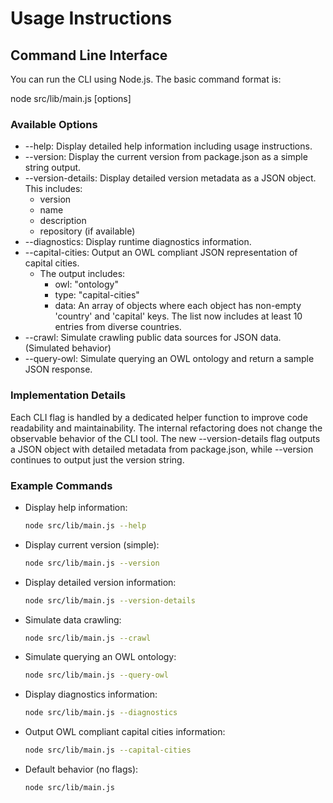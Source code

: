 # Usage Instructions

## Command Line Interface

You can run the CLI using Node.js. The basic command format is:

  node src/lib/main.js [options]

### Available Options

- --help: Display detailed help information including usage instructions.
- --version: Display the current version from package.json as a simple string output.
- --version-details: Display detailed version metadata as a JSON object. This includes:
  - version
  - name
  - description
  - repository (if available)
- --diagnostics: Display runtime diagnostics information.
- --capital-cities: Output an OWL compliant JSON representation of capital cities.
  - The output includes:
    - owl: "ontology"
    - type: "capital-cities"
    - data: An array of objects where each object has non-empty 'country' and 'capital' keys. The list now includes at least 10 entries from diverse countries.
- --crawl: Simulate crawling public data sources for JSON data. (Simulated behavior)
- --query-owl: Simulate querying an OWL ontology and return a sample JSON response.

### Implementation Details

Each CLI flag is handled by a dedicated helper function to improve code readability and maintainability. The internal refactoring does not change the observable behavior of the CLI tool. The new --version-details flag outputs a JSON object with detailed metadata from package.json, while --version continues to output just the version string.

### Example Commands

- Display help information:
  ```bash
  node src/lib/main.js --help
  ```

- Display current version (simple):
  ```bash
  node src/lib/main.js --version
  ```

- Display detailed version information:
  ```bash
  node src/lib/main.js --version-details
  ```

- Simulate data crawling:
  ```bash
  node src/lib/main.js --crawl
  ```

- Simulate querying an OWL ontology:
  ```bash
  node src/lib/main.js --query-owl
  ```

- Display diagnostics information:
  ```bash
  node src/lib/main.js --diagnostics
  ```

- Output OWL compliant capital cities information:
  ```bash
  node src/lib/main.js --capital-cities
  ```

- Default behavior (no flags):
  ```bash
  node src/lib/main.js
  ```
